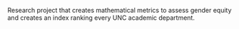 Research project that creates mathematical metrics to assess gender equity and creates an index ranking every UNC academic department.

